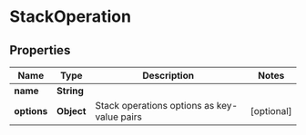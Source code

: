
# StackOperation

## Properties
Name | Type | Description | Notes
------------ | ------------- | ------------- | -------------
**name** | **String** |  | 
**options** | **Object** | Stack operations options as key-value pairs |  [optional]




